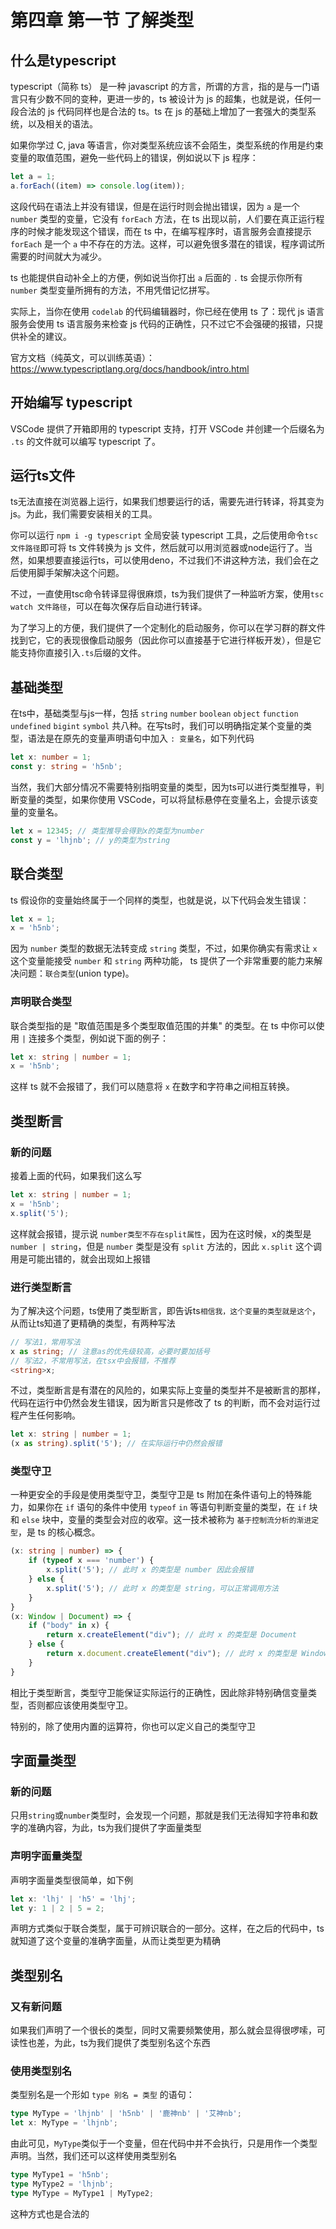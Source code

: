 # 第四章 第一节 了解类型

## 什么是typescript

typescript（简称 ts） 是一种 javascript 的方言，所谓的方言，指的是与一门语言只有少数不同的变种，更进一步的，ts 被设计为 js 的超集，也就是说，任何一段合法的 js 代码同样也是合法的 ts。ts 在 js 的基础上增加了一套强大的类型系统，以及相关的语法。

如果你学过 C, java 等语言，你对类型系统应该不会陌生，类型系统的作用是约束变量的取值范围，避免一些代码上的错误，例如说以下 js 程序：

```js
let a = 1;
a.forEach((item) => console.log(item));
```

这段代码在语法上并没有错误，但是在运行时则会抛出错误，因为 `a` 是一个 `number` 类型的变量，它没有 `forEach` 方法，在 ts 出现以前，人们要在真正运行程序的时候才能发现这个错误，而在 ts 中，在编写程序时，语言服务会直接提示 `forEach` 是一个 `a` 中不存在的方法。这样，可以避免很多潜在的错误，程序调试所需要的时间就大为减少。

ts 也能提供自动补全上的方便，例如说当你打出 `a` 后面的 `.` ts 会提示你所有 `number` 类型变量所拥有的方法，不用凭借记忆拼写。

实际上，当你在使用 `codelab` 的代码编辑器时，你已经在使用 ts 了：现代 js 语言服务会使用 ts 语言服务来检查 js 代码的正确性，只不过它不会强硬的报错，只提供补全的建议。

官方文档（纯英文，可以训练英语）：https://www.typescriptlang.org/docs/handbook/intro.html

## 开始编写 typescript

VSCode 提供了开箱即用的 typescript 支持，打开 VSCode 并创建一个后缀名为 `.ts` 的文件就可以编写 typescript 了。

## 运行ts文件

ts无法直接在浏览器上运行，如果我们想要运行的话，需要先进行转译，将其变为 js。为此，我们需要安装相关的工具。

你可以运行 `npm i -g typescript` 全局安装 typescript 工具，之后使用命令`tsc 文件路径`即可将 ts 文件转换为 js 文件，然后就可以用浏览器或node运行了。当然，如果想要直接运行ts，可以使用deno，不过我们不讲这种方法，我们会在之后使用脚手架解决这个问题。

不过，一直使用tsc命令转译显得很麻烦，ts为我们提供了一种监听方案，使用`tsc watch 文件路径`，可以在每次保存后自动进行转译。

为了学习上的方便，我们提供了一个定制化的启动服务，你可以在学习群的群文件找到它，它的表现很像启动服务（因此你可以直接基于它进行样板开发），但是它能支持你直接引入`.ts`后缀的文件。

## 基础类型

在ts中，基础类型与js一样，包括 `string` `number` `boolean` `object` `function` `undefined` `bigint` `symbol` 共八种。在写ts时，我们可以明确指定某个变量的类型，语法是在原先的变量声明语句中加入 `: 变量名`，如下列代码

```ts
let x: number = 1;
const y: string = 'h5nb';
```

当然，我们大部分情况不需要特别指明变量的类型，因为ts可以进行类型推导，判断变量的类型，如果你使用 VSCode，可以将鼠标悬停在变量名上，会提示该变量的变量名。

```ts
let x = 12345; // 类型推导会得到x的类型为number
const y = 'lhjnb'; // y的类型为string
```

## 联合类型

ts 假设你的变量始终属于一个同样的类型，也就是说，以下代码会发生错误：

```ts
let x = 1;
x = 'h5nb';
```

因为 `number` 类型的数据无法转变成 `string` 类型，不过，如果你确实有需求让 `x` 这个变量能接受 `number` 和 `string` 两种功能， ts 提供了一个非常重要的能力来解决问题：`联合类型`(union type)。

### 声明联合类型

联合类型指的是 "取值范围是多个类型取值范围的并集" 的类型。在 ts 中你可以使用 `|` 连接多个类型，例如说下面的例子：

```ts
let x: string | number = 1;
x = 'h5nb';
```

这样 ts 就不会报错了，我们可以随意将 `x` 在数字和字符串之间相互转换。

## 类型断言

### 新的问题

接着上面的代码，如果我们这么写

```ts
let x: string | number = 1;
x = 'h5nb';
x.split('5');
```

这样就会报错，提示说 `number类型不存在split属性`，因为在这时候，x的类型是 `number | string`，但是 `number` 类型是没有 `split` 方法的，因此 `x.split` 这个调用是可能出错的，就会出现如上报错

### 进行类型断言

为了解决这个问题，ts使用了类型断言，即告诉ts`相信我，这个变量的类型就是这个`，从而让ts知道了更精确的类型，有两种写法

```ts
// 写法1，常用写法
x as string; // 注意as的优先级较高，必要时要加括号
// 写法2，不常用写法，在tsx中会报错，不推荐
<string>x;
```

不过，类型断言是有潜在的风险的，如果实际上变量的类型并不是被断言的那样，代码在运行中仍然会发生错误，因为断言只是修改了 ts 的判断，而不会对运行过程产生任何影响。

```ts
let x: string | number = 1;
(x as string).split('5'); // 在实际运行中仍然会报错
```

### 类型守卫

一种更安全的手段是使用类型守卫，类型守卫是 ts 附加在条件语句上的特殊能力，如果你在 `if` 语句的条件中使用 `typeof` `in` 等语句判断变量的类型，在 `if` 块和 `else` 块中，变量的类型会对应的收窄。这一技术被称为 `基于控制流分析的渐进定型`，是 ts 的核心概念。

```ts
(x: string | number) => {
    if (typeof x === 'number') {
        x.split('5'); // 此时 x 的类型是 number 因此会报错
    } else {
        x.split('5'); // 此时 x 的类型是 string，可以正常调用方法
    }
}
(x: Window | Document) => {
    if ("body" in x) {
        return x.createElement("div"); // 此时 x 的类型是 Document
    } else {
        return x.document.createElement("div"); // 此时 x 的类型是 Window
    }
}
```

相比于类型断言，类型守卫能保证实际运行的正确性，因此除非特别确信变量类型，否则都应该使用类型守卫。

特别的，除了使用内置的运算符，你也可以定义自己的类型守卫

## 字面量类型

### 新的问题

只用`string`或`number`类型时，会发现一个问题，那就是我们无法得知字符串和数字的准确内容，为此，ts为我们提供了字面量类型

### 声明字面量类型

声明字面量类型很简单，如下例

```ts
let x: 'lhj' | 'h5' = 'lhj';
let y: 1 | 2 | 5 = 2;
```

声明方式类似于联合类型，属于可辨识联合的一部分。这样，在之后的代码中，ts就知道了这个变量的准确字面量，从而让类型更为精确

## 类型别名

### 又有新问题

如果我们声明了一个很长的类型，同时又需要频繁使用，那么就会显得很啰嗦，可读性也差，为此，ts为我们提供了类型别名这个东西

### 使用类型别名

类型别名是一个形如 `type 别名 = 类型` 的语句：

```ts
type MyType = 'lhjnb' | 'h5nb' | '鹿神nb' | '艾神nb';
let x: MyType = 'lhjnb';
```

由此可见，`MyType`类似于一个变量，但在代码中并不会执行，只是用作一个类型声明。当然，我们还可以这样使用类型别名

```ts
type MyType1 = 'h5nb';
type MyType2 = 'lhjnb';
type MyType = MyType1 | MyType2;
```

这种方式也是合法的
